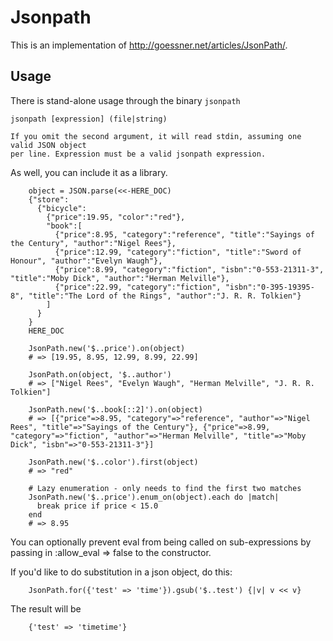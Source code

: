 # Jsonpath

This is an implementation of http://goessner.net/articles/JsonPath/.

## Usage

There is stand-alone usage through the binary `jsonpath`

    jsonpath [expression] (file|string)

    If you omit the second argument, it will read stdin, assuming one valid JSON object
    per line. Expression must be a valid jsonpath expression.

As well, you can include it as a library.

~~~~~ {ruby}
    object = JSON.parse(<<-HERE_DOC)
    {"store":
      {"bicycle":
        {"price":19.95, "color":"red"},
        "book":[
          {"price":8.95, "category":"reference", "title":"Sayings of the Century", "author":"Nigel Rees"},
          {"price":12.99, "category":"fiction", "title":"Sword of Honour", "author":"Evelyn Waugh"},
          {"price":8.99, "category":"fiction", "isbn":"0-553-21311-3", "title":"Moby Dick", "author":"Herman Melville"},
          {"price":22.99, "category":"fiction", "isbn":"0-395-19395-8", "title":"The Lord of the Rings", "author":"J. R. R. Tolkien"}
        ]
      }
    }
    HERE_DOC

    JsonPath.new('$..price').on(object)
    # => [19.95, 8.95, 12.99, 8.99, 22.99]

    JsonPath.on(object, '$..author')
    # => ["Nigel Rees", "Evelyn Waugh", "Herman Melville", "J. R. R. Tolkien"]

    JsonPath.new('$..book[::2]').on(object)
    # => [{"price"=>8.95, "category"=>"reference", "author"=>"Nigel Rees", "title"=>"Sayings of the Century"}, {"price"=>8.99, "category"=>"fiction", "author"=>"Herman Melville", "title"=>"Moby Dick", "isbn"=>"0-553-21311-3"}]

    JsonPath.new('$..color').first(object)
    # => "red"

    # Lazy enumeration - only needs to find the first two matches
    JsonPath.new('$..price').enum_on(object).each do |match|
      break price if price < 15.0
    end
    # => 8.95
~~~~~

You can optionally prevent eval from being called on sub-expressions by passing in :allow_eval => false to the constructor.

If you'd like to do substitution in a json object, do this:

~~~~~ {ruby}
    JsonPath.for({'test' => 'time'}).gsub('$..test') {|v| v << v}
~~~~~

The result will be

~~~~~ {ruby}
    {'test' => 'timetime'}
~~~~~
